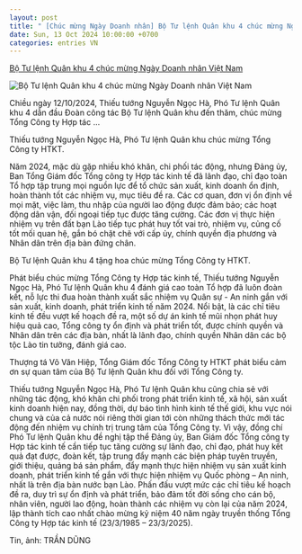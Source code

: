 ```yaml
---
layout: post
title: " [Chúc mừng Ngày Doanh nhân] Bộ Tư lệnh Quân khu 4 chúc mừng Ngày Doanh nhân Việt Nam"
date: Sun, 13 Oct 2024 10:00:00 +0700
categories: entries VN
---
```

[Bộ Tư lệnh Quân khu 4 chúc mừng Ngày Doanh nhân Việt Nam](http://baoquankhu4.com.vn/chinh-tri/bo-tu-lenh-quan-khu-4-chuc-mung-ngay-doanh-nhan-viet-nam3.html)

![Bộ Tư lệnh Quân khu 4 chúc mừng Ngày Doanh nhân Việt Nam](http://baoquankhu4.com.vn/upload/18269/20241013/IMG_5488_1b009.jpg)

Chiều ngày 12/10/2024, Thiếu tướng Nguyễn Ngọc Hà, Phó Tư lệnh Quân khu 4 dẫn đầu Đoàn công tác Bộ Tư lệnh Quân khu đến thăm, chúc mừng Tổng Công ty Hợp tác ...

Thiếu tướng Nguyễn Ngọc Hà, Phó Tư lệnh Quân khu chúc mừng Tổng Công ty HTKT.

Năm 2024, mặc dù gặp nhiều khó khăn, chi phối tác động, nhưng Đảng ủy, Ban Tổng Giám đốc Tổng công ty Hợp tác kinh tế đã lãnh đạo, chỉ đạo toàn Tổ hợp tập trung mọi nguồn lực để tổ chức sản xuất, kinh doanh ổn định, hoàn thành tốt các nhiệm vụ, mục tiêu đề ra. Các cơ quan, đơn vị ổn định về mọi mặt, việc làm, thu nhập của người lao động được đảm bảo; các hoạt động dân vận, đối ngoại tiếp tục được tăng cường. Các đơn vị thực hiện nhiệm vụ trên đất bạn Lào tiếp tục phát huy tốt vai trò, nhiệm vụ, củng cố tốt mối quan hệ, gắn bó chặt chẽ với cấp ủy, chính quyền địa phương và Nhân dân trên địa bàn đứng chân.

Bộ Tư lệnh Quân khu 4 tặng hoa chúc mừng Tổng Công ty HTKT.

Phát biểu chúc mừng Tổng Công ty Hợp tác kinh tế, Thiếu tướng Nguyễn Ngọc Hà, Phó Tư lệnh Quân khu 4 đánh giá cao toàn Tổ hợp đã luôn đoàn kết, nỗ lực thi đua hoàn thành xuất sắc nhiệm vụ Quân sự - An ninh gắn với sản xuất, kinh doanh, phát triển kinh tế năm 2024. Nổi bật, là các chỉ tiêu kinh tế đều vượt kế hoạch đề ra, một số dự án kinh tế mũi nhọn phát huy hiệu quả cao, Tổng công ty ổn định và phát triển tốt, được chính quyền và Nhân dân trên các địa bàn, nhất là lãnh đạo, chính quyền Nhân dân các bộ tộc Lào tin tưởng, đánh giá cao.

Thượng tá Võ Văn Hiệp, Tổng Giám đốc Tổng Công ty HTKT phát biểu cảm ơn sự quan tâm của Bộ Tư lệnh Quân khu đối với Tổng Công ty.

Thiếu tướng Nguyễn Ngọc Hà, Phó Tư lệnh Quân khu cũng chia sẻ với những tác động, khó khăn chi phối trong phát triển kinh tế, xã hội, sản xuất kinh doanh hiện nay, đồng thời, dự báo tình hình kinh tế thế giới, khu vực nói chung và của cả nước nói riêng thời gian tới còn những thách thức mới tác động đến nhiệm vụ chính trị trung tâm của Tổng Công ty. Vì vậy, đồng chí Phó Tư lệnh Quân khu đề nghị tập thể Đảng ủy, Ban Giám đốc Tổng công ty Hợp tác kinh tế cần tiếp tục tăng cường sự lãnh đạo, chỉ đạo, phát huy kết quả đạt được, đoàn kết, tập trung đẩy mạnh các biện pháp tuyên truyền, giới thiệu, quảng bá sản phẩm, đẩy mạnh thực hiện nhiệm vụ sản xuất kinh doanh, phát triển kinh tế gắn với thực hiện nhiệm vụ Quốc phòng – An ninh, nhất là trên địa bàn nước bạn Lào. Phấn đấu vượt mức các chỉ tiêu kế hoạch đề ra, duy trì sự ổn định và phát triển, bảo đảm tốt đời sống cho cán bộ, nhân viên, người lao động, hoàn thành các nhiệm vụ còn lại của năm 2024, lập thành tích cao nhất chào mừng kỷ niệm 40 năm ngày truyền thống Tổng Công ty Hợp tác kinh tế (23/3/1985 – 23/3/2025).

Tin, ảnh: TRẦN DŨNG

